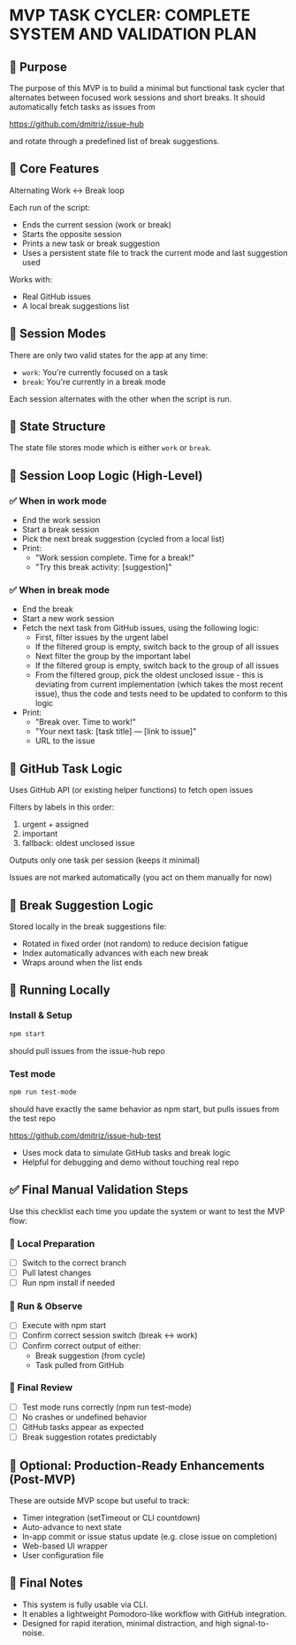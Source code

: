 # MVP TASK CYCLER: COMPLETE SYSTEM AND VALIDATION PLAN

## 📌 Purpose

The purpose of this MVP is to build a minimal but functional task cycler that alternates between focused work sessions and short breaks. It should automatically fetch tasks as issues from 

<https://github.com/dmitriz/issue-hub>

and rotate through a predefined list of break suggestions.

## 🧱 Core Features

Alternating Work ↔ Break loop

Each run of the script:

- Ends the current session (work or break)
- Starts the opposite session
- Prints a new task or break suggestion
- Uses a persistent state file to track the current mode and last suggestion used

Works with:

- Real GitHub issues
- A local break suggestions list

## 🔁 Session Modes

There are only two valid states for the app at any time:

- `work`: You're currently focused on a task
- `break`: You're currently in a break mode

Each session alternates with the other when the script is run.

## 🧠 State Structure

The state file stores mode which is either `work` or `break`.

## 🔄 Session Loop Logic (High-Level)

### ✅ When in work mode

- End the work session
- Start a break session
- Pick the next break suggestion (cycled from a local list)
- Print:
  - "Work session complete. Time for a break!"
  - "Try this break activity: [suggestion]"

### ✅ When in break mode

- End the break
- Start a new work session
- Fetch the next task from GitHub issues, using the following logic:
  - First, filter issues by the urgent label
  - If the filtered group is empty, switch back to the group of all issues
  - Next filter the group by the important label
  - If the filtered group is empty, switch back to the group of all issues
  - From the filtered group, pick the oldest unclosed issue - this is deviating from current implementation (which takes the most recent issue), thus the code and tests need to be updated to conform to this logic
- Print:
  - "Break over. Time to work!"
  - "Your next task: [task title] — [link to issue]"
  - URL to the issue

## 🔗 GitHub Task Logic

Uses GitHub API (or existing helper functions) to fetch open issues

Filters by labels in this order:

1. urgent + assigned
2. important 
3. fallback: oldest unclosed issue

Outputs only one task per session (keeps it minimal)

Issues are not marked automatically (you act on them manually for now)

## 🧘 Break Suggestion Logic

Stored locally in the break suggestions file:

- Rotated in fixed order (not random) to reduce decision fatigue
- Index automatically advances with each new break
- Wraps around when the list ends

## 🧪 Running Locally

### Install & Setup

```bash
npm start
```

should pull issues from the issue-hub repo

### Test mode

```bash
npm run test-mode
```

should have exactly the same behavior as npm start, but pulls issues from the test repo 

<https://github.com/dmitriz/issue-hub-test>

- Uses mock data to simulate GitHub tasks and break logic
- Helpful for debugging and demo without touching real repo

## ✅ Final Manual Validation Steps

Use this checklist each time you update the system or want to test the MVP flow:

### 🔹 Local Preparation

- [ ] Switch to the correct branch
- [ ] Pull latest changes
- [ ] Run npm install if needed

### 🔹 Run & Observe

- [ ] Execute with npm start
- [ ] Confirm correct session switch (break ↔ work)
- [ ] Confirm correct output of either:
  - Break suggestion (from cycle)
  - Task pulled from GitHub

### 🔹 Final Review

- [ ] Test mode runs correctly (npm run test-mode)
- [ ] No crashes or undefined behavior
- [ ] GitHub tasks appear as expected
- [ ] Break suggestion rotates predictably

## 🧾 Optional: Production-Ready Enhancements (Post-MVP)

These are outside MVP scope but useful to track:

- Timer integration (setTimeout or CLI countdown)
- Auto-advance to next state
- In-app commit or issue status update (e.g. close issue on completion)
- Web-based UI wrapper
- User configuration file

## 🧩 Final Notes

- This system is fully usable via CLI.
- It enables a lightweight Pomodoro-like workflow with GitHub integration.
- Designed for rapid iteration, minimal distraction, and high signal-to-noise.
